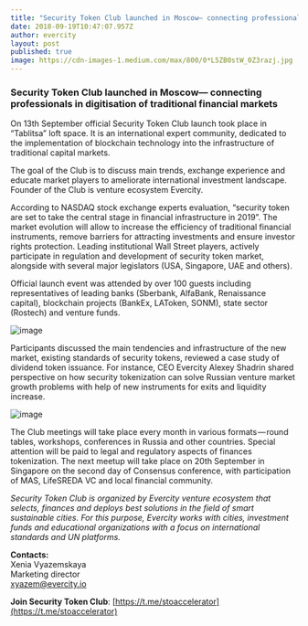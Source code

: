 ```yaml
---
title: "Security Token Club launched in Moscow— connecting professionals in digitisation of traditional…"
date: 2018-09-19T10:47:07.957Z
author: evercity
layout: post
published: true
image: https://cdn-images-1.medium.com/max/800/0*L5ZB0stW_0Z3razj.jpg
---
```


### Security Token Club launched in Moscow— connecting professionals in digitisation of traditional financial markets

On 13th September official Security Token Club launch took place in “Tablitsa” loft space. It is an international expert community, dedicated to the implementation of blockchain technology into the infrastructure of traditional capital markets.

The goal of the Club is to discuss main trends, exchange experience and educate market players to ameliorate international investment landscape. Founder of the Club is venture ecosystem Evercity.


According to NASDAQ stock exchange experts evaluation, “security token are set to take the central stage in financial infrastructure in 2019”. The market evolution will allow to increase the efficiency of traditional financial instruments, remove barriers for attracting investments and ensure investor rights protection. Leading institutional Wall Street players, actively participate in regulation and development of security token market, alongside with several major legislators (USA, Singapore, UAE and others).

Official launch event was attended by over 100 guests including representatives of leading banks (Sberbank, AlfaBank, Renaissance capital), blockchain projects (BankEx, LAToken, SONM), state sector (Rostech) and venture funds.




![image](https://cdn-images-1.medium.com/max/800/0*_RnFlXy4fdoo_F51.jpg)



Participants discussed the main tendencies and infrastructure of the new market, existing standards of security tokens, reviewed a case study of dividend token issuance. For instance, CEO Evercity Alexey Shadrin shared perspective on how security tokenization can solve Russian venture market growth problems with help of new instruments for exits and liquidity increase.




![image](https://cdn-images-1.medium.com/max/800/0*lLZEFvWLlYi4pmah.jpg)



The Club meetings will take place every month in various formats — round tables, workshops, conferences in Russia and other countries. Special attention will be paid to legal and regulatory aspects of finances tokenization. The next meetup will take place on 20th September in Singapore on the second day of Consensus conference, with participation of MAS, LifeSREDA VC and local financial community.

_Security Token Club is organized by Evercity venture ecosystem that selects, finances and deploys best solutions in the field of smart sustainable cities. For this purpose, Evercity works with cities, investment funds and educational organizations with a focus on international standards and UN platforms._

**Contacts:**  
Xenia Vyazemskaya  
Marketing director  
xyazem@evercity.io

**Join Security Token Club**: [https://t.me/stoaccelerator](https://t.me/stoaccelerator)
